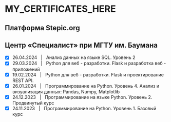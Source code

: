 # MY_CERTIFICATES_HERE

## Платформа Stepic.org ##

## Центр «Специалист» при МГТУ им. Баумана ##
- [x] 26.04.2024 &nbsp; | &nbsp; Анализ данных на языке SQL. Уровень 2
- [x] 29.03.2024 &nbsp; | &nbsp; Python для веб - разработки. Flask и разработка веб - приложений
- [x] 19.02.2024 &nbsp; | &nbsp; Python для веб - разработки. Flask и проектирование REST API.
- [x] 26.01.2024 &nbsp; | &nbsp; Программирование на Python. Уровень 4. Анализ и визуализация данных: Pandas, Numpy, Matplotlib
- [x] 24.12.2023 &nbsp; | &nbsp; Программирование на языке Python. Уровень 2. Продвинутый курс
- [x] 24.11.2023 &nbsp; | &nbsp; Программирование на Python. Уровень 1. Базовый курс
